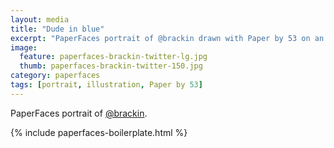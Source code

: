 ```yaml
---
layout: media
title: "Dude in blue"
excerpt: "PaperFaces portrait of @brackin drawn with Paper by 53 on an iPad."
image: 
  feature: paperfaces-brackin-twitter-lg.jpg
  thumb: paperfaces-brackin-twitter-150.jpg
category: paperfaces
tags: [portrait, illustration, Paper by 53]
---
```


PaperFaces portrait of [@brackin](http://twitter.com/brackin).

{% include paperfaces-boilerplate.html %}